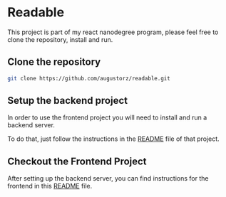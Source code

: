 # Readable

This project is part of my react nanodegree program, please feel free to clone the repository, install and run.

## Clone the repository
```bash
git clone https://github.com/augustorz/readable.git
```

## Setup the backend project
In order to use the frontend project you will need to install and run a backend server. 

To do that, just follow the instructions in the [README](api-server/README.md) file of that project.

## Checkout the Frontend Project
After setting up the backend server, you can find instructions for the frontend in this [README](frontend/README.md) file.